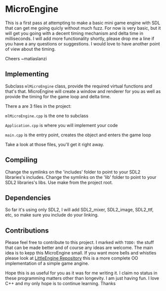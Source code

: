 # MicroEngine
This is a first pass at attempting to make a basic mini game engine with SDL that can get me going quicly without much fuzz. For now is very basic, but it will get you going with a decent timing mechanism and delta time in milliseconds.
I will add more functionality shortly, please drop me a line if you have a any questions or suggestions. 
I would love to have another point of view about the timing.

Cheers 
~matiaslanzi

## Implementing
Subclass `mlMicroEngine` class, provide the required virtual functions and that's that.
MicroEngine will create a window and renderer for you as well as provide the timing for the game loop and delta time.

There a are 3 files in the project:

`mlMicroEngine.cpp` is the one to subclass

`Application.cpp` is where you will implement your code

`main.cpp` is the entry point, creates the object and enters the game loop

Take a look at those files, you'll get it right away.

## Compiling
Change the symlinks on the 'includes' folder to point to your SDL2 libraries's includes.
Change the symlinks on the 'lib' folder to point to your SDL2 libraries's libs.
Use make from the project root.

## Dependencies
So far it's using only SDL2, I will add SDL2_mixer, SDL2_image, SDL2_ttf, etc, so make sure you include do your linking.

## Contributions
Please feel free to contribute to this project.
I marked with `TODO:` the stuff that can be made better and of course any ideas are welcome.
The main idea is to kepp this MicroEngine small.
If you want more bells and whistles please look at [LittleEngine Repository](https://github.com/matiaslanzi/LittleEngine) this is a more complete OO implementation of a simple game angine.

Hope this is as useful for you as it was for me writing it. I claim no status in these programming matters other than longevity. I am just having fun. I love C++ and my only hope is to continue learning. 
Thanks
